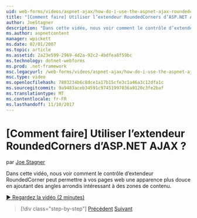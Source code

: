 ```yaml
---
uid: web-forms/videos/aspnet-ajax/how-do-i-use-the-aspnet-ajax-roundedcorners-extender
title: "[Comment faire] Utiliser l’extendeur RoundedCorners d’ASP.NET AJAX ? | Microsoft Docs"
author: JoeStagner
description: "Dans cette vidéo, nous voir comment le contrôle d’extendeur RoundedCorner peut permettre à vos pages web une apparence plus douce en ajoutant des angles arrondis intéressante pour la zone de contenu..."
ms.author: aspnetcontent
manager: wpickett
ms.date: 02/01/2007
ms.topic: article
ms.assetid: 2a23e599-2969-4d2a-92c2-4bdfea8f59bc
ms.technology: dotnet-webforms
ms.prod: .net-framework
msc.legacyurl: /web-forms/videos/aspnet-ajax/how-do-i-use-the-aspnet-ajax-roundedcorners-extender
msc.type: video
ms.openlocfilehash: 7803234b6c8dce1a17b15cfe3c1a46a3c12dfa1c
ms.sourcegitcommit: 9a9483aceb34591c97451997036a9120c3fe2baf
ms.translationtype: MT
ms.contentlocale: fr-FR
ms.lasthandoff: 11/10/2017
---
```

<a name="how-do-i-use-the-aspnet-ajax-roundedcorners-extender"></a>[Comment faire] Utiliser l’extendeur RoundedCorners d’ASP.NET AJAX ?
====================
par [Joe Stagner](https://github.com/JoeStagner)

Dans cette vidéo, nous voir comment le contrôle d’extendeur RoundedCorner peut permettre à vos pages web une apparence plus douce en ajoutant des angles arrondis intéressant à des zones de contenu.

[&#9654; Regardez la vidéo (2 minutes)](https://channel9.msdn.com/Blogs/ASP-NET-Site-Videos/how-do-i-use-the-aspnet-ajax-roundedcorners-extender)

>[!div class="step-by-step"]
[Précédent](how-do-i-use-an-aspnet-ajax-scriptmanagerproxy.md)
[Suivant](how-do-i-use-the-aspnet-ajax-timer-control.md)

